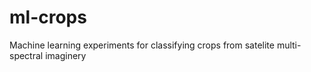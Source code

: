 # ml-crops
Machine learning experiments for classifying crops from satelite multi-spectral imaginery
